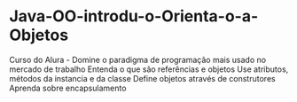 # Java-OO-introdu-o-Orienta-o-a-Objetos

Curso do Alura - 
Domine o paradigma de programação mais usado no mercado de trabalho
Entenda o que são referências e objetos
Use atributos, métodos da instancia e da classe
Define objetos através de construtores
Aprenda sobre encapsulamento
